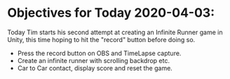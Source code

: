# Objectives for Today 2020-04-03:

Today Tim starts his second attempt at creating an Infinite Runner game in Unity, this time hoping to hit the "record" button before doing so.

- Press the record button on OBS and TimeLapse capture.
- Create an infinite runner with scrolling backdrop etc.
- Car to Car contact, display score and reset the game.
